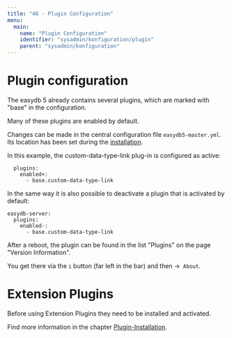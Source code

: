 ```yaml
---
title: "46 - Plugin Configuration"
menu:
  main:
    name: "Plugin Configuration"
    identifier: "sysadmin/konfiguration/plugin"
    parent: "sysadmin/konfiguration"
---
```

# Plugin configuration

The easydb 5 already contains several plugins, which are marked with "base" in the configuration.

Many of these plugins are enabled by default.

Changes can be made in the central configuration file `easydb5-master.yml`. Its location has been set during the [installation](/en/sysadmin/installation).

In this example, the custom-data-type-link plug-in is configured as active:

~~~~
  plugins:
    enabled+:
      - base.custom-data-type-link
~~~~

In the same way it is also possible to deactivate a plugin that is activated by default:

~~~~
easydb-server:
  plugins:
    enabled-:
      - base.custom-data-type-link
~~~~


After a reboot, the plugin can be found in the list "Plugins" on the page "Version Information".

You get there via the `i` button (far left in the bar) and then ->` About`.


# Extension Plugins

Before using Extension Plugins they need to be installed and activated.

Find more information in the chapter [Plugin-Installation](/en/sysadmin/plugin).

